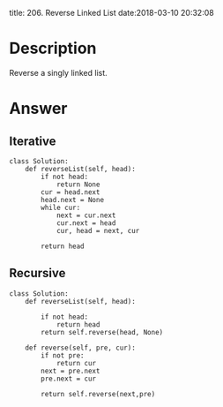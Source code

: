 title: 206. Reverse Linked List
date:2018-03-10 20:32:08

# Description
Reverse a singly linked list.
# Answer
## Iterative
```python3
class Solution:
    def reverseList(self, head):
        if not head:
            return None
        cur = head.next
        head.next = None
        while cur:
            next = cur.next
            cur.next = head
            cur, head = next, cur
            
        return head
```

## Recursive
```python3
class Solution:
    def reverseList(self, head):

        if not head:
            return head
        return self.reverse(head, None)
    
    def reverse(self, pre, cur):
        if not pre:
            return cur
        next = pre.next
        pre.next = cur
        
        return self.reverse(next,pre)
```